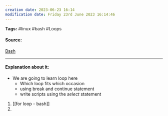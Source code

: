```yaml
---
creation date: 2023-06-23 16:14
modification date: Friday 23rd June 2023 16:14:46
---
```


**Tags:** #linux #bash #Loops 

#### Source:
[Bash](https://tldp.org/LDP/Bash-Beginners-Guide/html/chap_09.html)

--------------------------------------

#### Explanation about it:

* We are going to learn loop here
	* Which loop fits which occasion
	* using break and continue statement
	* write scripts using the *select* statement

1. [[for loop - bash]]
2. 